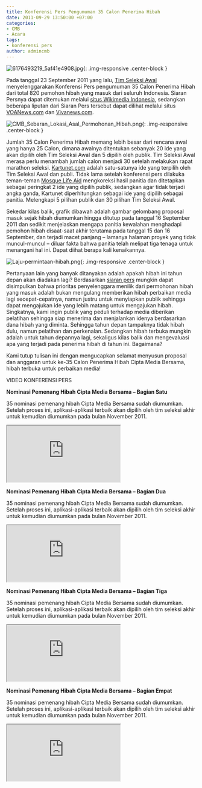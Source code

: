 ```yaml
---
title: Konferensi Pers Pengumuman 35 Calon Penerima Hibah
date: 2011-09-29 13:50:00 +07:00
categories:
- CMB
- Acara
tags:
- konferensi pers
author: admincmb
---
```


![6176493219_5af41e4908.jpg](/uploads/6176493219_5af41e4908.jpg){: .img-responsive .center-block }

Pada tanggal 23 September 2011 yang lalu, [Tim Seleksi Awal](http://www.ciptamedia.org/tim-seleksi-2/tim-seleksi/) menyelenggarakan Konferensi Pers pengumuman 35 Calon Penerima Hibah dari total 820 pemohon hibah yang masuk dari seluruh Indonesia. Siaran Persnya dapat ditemukan melalui [situs Wikimedia Indonesia](http://wikimedia.or.id/wiki/Siaran_Pers/_Hibah_Terbuka_Untuk_Perbaikan_Media_“Cipta_Media_Bersama”_Menerima_Total_820_Permohonan_Hibah_dari_Seluruh_Indonesia), sedangkan beberapa liputan dari Siaran Pers tersebut dapat dilihat melalui situs [VOANews.com](http://www.voanews.com/indonesian/news/Ford-Foundation-Hibahkan-1-Juta-Dolar-kepada-Kalangan-Praktisi-Media--130456643.html) dan [Vivanews.com](http://teknologi.vivanews.com/news/read/249682-820-program-ajukan-dana-hibah-via-internet).

![CMB_Sebaran_Lokasi_Asal_Permohonan_Hibah.png](/uploads/CMB_Sebaran_Lokasi_Asal_Permohonan_Hibah.png){: .img-responsive .center-block }

Jumlah 35 Calon Penerima Hibah memang lebih besar dari rencana awal yang hanya 25 Calon, dimana awalnya ditentukan sebanyak 20 ide yang akan dipilih oleh Tim Seleksi Awal dan 5 dipilih oleh publik. Tim Seleksi Awal merasa perlu menambah jumlah calon menjadi 30 setelah melakukan rapat marathon seleksi. [Kartunet.com](http://www.ciptamedia.org/2011/09/17/kartunet-com-media-online-sosialisasi-dan-pengembangan-komunitas-pemuda-dengan-disabilitas/) adalah satu-satunya ide yang terpilih oleh Tim Seleksi Awal dan publi. Tidak lama setelah konferensi pers dilakuka teman-teman [Mosque Life Aid](http://www.ciptamedia.org/2011/09/01/mosquelifeaid-jejaring-kewirausahaan-sosial-berbasis-masjid/) mengkoreksi hasil panitia dan ditetapkan sebagai peringkat 2 ide yang dipilih publik, sedangkan agar tidak terjadi angka ganda, Kartunet diperhitungkan sebagai ide yang dipilih sebagai panitia. Melengkapi 5 pilihan publik dan 30 pilihan Tim Seleksi Awal.

Sekedar kilas balik, grafik dibawah adalah gambar gelombang proposal masuk sejak hibah diumumkan hingga ditutup pada tanggal 16 September 2011 dan sedikit menjelaskan mengapa panitia kewalahan menghadapi pemohon hibah disaat-saat akhir terutama pada tanggal 15 dan 16 September, dan terjadi macet panjang – lamanya halaman proyek yang tidak muncul-muncul – diluar fakta bahwa panitia telah melipat tiga tenaga untuk menangani hal ini. Dapat diihat berapa kali kenaikannya.

![Laju-permintaan-hibah.png](/uploads/Laju-permintaan-hibah.png){: .img-responsive .center-block }

Pertanyaan lain yang banyak ditanyakan adalah apakah hibah ini tahun depan akan diadakan lagi? Berdasarkan [siaran pers](http://wikimedia.or.id/wiki/Siaran_Pers/_Hibah_Terbuka_Untuk_Perbaikan_Media_“Cipta_Media_Bersama”_Menerima_Total_820_Permohonan_Hibah_dari_Seluruh_Indonesia) mungkin dapat disimpulkan bahwa prioritas penyelenggara menilik dari permohonan hibah yang masuk adalah bukan mengulang memberikan hibah perbaikan media lagi secepat-cepatnya, namun justru untuk menyiapkan publik sehingga dapat mengajukan ide yang lebih matang untuk mengajukan hibah. Singkatnya, kami ingin publik yang peduli terhadap media diberikan pelatihan sehingga siap menerima dan menjalankan idenya berdasarkan dana hibah yang diminta. Sehingga tahun depan tampaknya tidak hibah dulu, namun pelatihan dan perkenalan. Sedangkan hibah terbuka mungkin adalah untuk tahun depannya lagi, sekaligus kilas balik dan mengevaluasi apa yang terjadi pada penerima hibah di tahun ini. Bagaimana?

Kami tutup tulisan ini dengan mengucapkan selamat menyusun proposal dan anggaran untuk ke-35 Calon Penerima Hibah Cipta Media Bersama, hibah terbuka untuk perbaikan media!

VIDEO KONFERENSI PERS

**Nominasi Pemenang Hibah Cipta Media Bersama – Bagian Satu**

35 nominasi pemenang hibah Cipta Media Bersama sudah diumumkan. Setelah proses ini, aplikasi-aplikasi terbaik akan dipilih oleh tim seleksi akhir untuk kemudian diumumkan pada bulan November 2011.

<div class="embed-responsive embed-responsive-16by9"><iframe class="embed-responsive-item" src="http://www.engagemedia.org/Members/ciptamedia/videos/pengumuman%20nominasi%20hibah.mp4/embed_view"></iframe></div>

**Nominasi Pemenang Hibah Cipta Media Bersama – Bagian Dua**

35 nominasi pemenang hibah Cipta Media Bersama sudah diumumkan. Setelah proses ini, aplikasi-aplikasi terbaik akan dipilih oleh tim seleksi akhir untuk kemudian diumumkan pada bulan November 2011.

<div class="embed-responsive embed-responsive-16by9"><iframe class="embed-responsive-item" src="http://www.engagemedia.org/Members/ciptamedia/videos/pengumuman%20nominasi%20hibah_2.mp4/embed_view"></iframe></div>

**Nominasi Pemenang Hibah Cipta Media Bersama – Bagian Tiga**

35 nominasi pemenang hibah Cipta Media Bersama sudah diumumkan. Setelah proses ini, aplikasi-aplikasi terbaik akan dipilih oleh tim seleksi akhir untuk kemudian diumumkan pada bulan November 2011.

<div class="embed-responsive embed-responsive-16by9"><iframe class="embed-responsive-item" src="http://www.engagemedia.org/Members/ciptamedia/videos/pengumuman%20nominasi_3.mp4/embed_view"></iframe></div>

**Nominasi Pemenang Hibah Cipta Media Bersama – Bagian Empat**

35 nominasi pemenang hibah Cipta Media Bersama sudah diumumkan. Setelah proses ini, aplikasi-aplikasi terbaik akan dipilih oleh tim seleksi akhir untuk kemudian diumumkan pada bulan November 2011.

<div class="embed-responsive embed-responsive-16by9"><iframe class="embed-responsive-item" src="http://www.engagemedia.org/Members/ciptamedia/videos/pengumuman%20nominasi_4_4.mp4/embed_view"></iframe></div>
